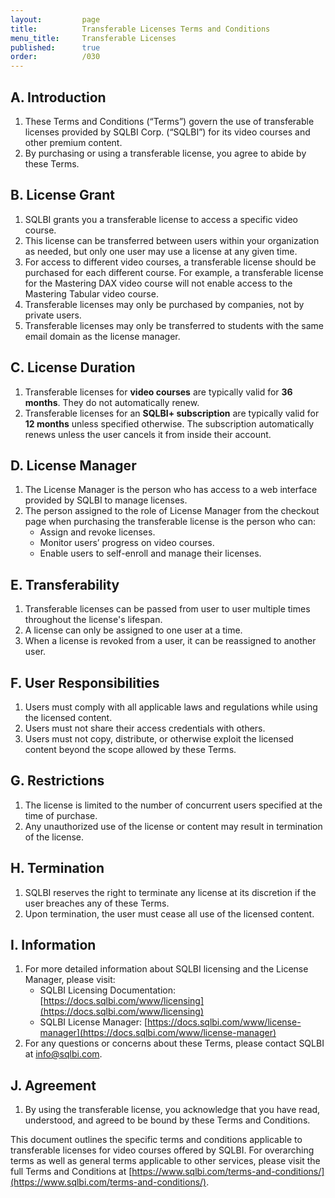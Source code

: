 ```yaml
---
layout:         page
title:          Transferable Licenses Terms and Conditions
menu_title:     Transferable Licenses
published:      true
order:          /030
---
```


## A. Introduction
1. These Terms and Conditions (“Terms”) govern the use of transferable licenses provided by SQLBI Corp. (“SQLBI”) for its video courses and other premium content.
2. By purchasing or using a transferable license, you agree to abide by these Terms.

## B. License Grant
1. SQLBI grants you a transferable license to access a specific video course.
2. This license can be transferred between users within your organization as needed, but only one user may use a license at any given time.
3. For access to different video courses, a transferable license should be purchased for each different course. For example, a transferable license for the Mastering DAX video course will not enable access to the Mastering Tabular video course.
4. Transferable licenses may only be purchased by companies, not by private users.
5. Transferable licenses may only be transferred to students with the same email domain as the license manager.

## C. License Duration
1. Transferable licenses for **video courses** are typically valid for **36 months**. They do not automatically renew.
2. Transferable licenses for an **SQLBI+ subscription** are typically valid for **12 months** unless specified otherwise. The subscription automatically renews unless the user cancels it from inside their account.

## D. License Manager
1. The License Manager is the person who has access to a web interface provided by SQLBI to manage licenses.
2. The person assigned to the role of License Manager from the checkout page when purchasing the transferable license is the person who can:
   - Assign and revoke licenses.
   - Monitor users’ progress on video courses.
   - Enable users to self-enroll and manage their licenses.

## E. Transferability
1. Transferable licenses can be passed from user to user multiple times throughout the license's lifespan.
2. A license can only be assigned to one user at a time.
3. When a license is revoked from a user, it can be reassigned to another user.

## F. User Responsibilities
1. Users must comply with all applicable laws and regulations while using the licensed content.
2. Users must not share their access credentials with others.
3. Users must not copy, distribute, or otherwise exploit the licensed content beyond the scope allowed by these Terms.

## G. Restrictions
1. The license is limited to the number of concurrent users specified at the time of purchase.
2. Any unauthorized use of the license or content may result in termination of the license.

## H. Termination
1. SQLBI reserves the right to terminate any license at its discretion if the user breaches any of these Terms.
2. Upon termination, the user must cease all use of the licensed content.

## I. Information
1. For more detailed information about SQLBI licensing and the License Manager, please visit:
   - SQLBI Licensing Documentation: [https://docs.sqlbi.com/www/licensing](https://docs.sqlbi.com/www/licensing)
   - SQLBI License Manager: [https://docs.sqlbi.com/www/license-manager](https://docs.sqlbi.com/www/license-manager)
2. For any questions or concerns about these Terms, please contact SQLBI at [info@sqlbi.com](mailto:info@sqlbi.com).

## J. Agreement
1. By using the transferable license, you acknowledge that you have read, understood, and agreed to be bound by these Terms and Conditions.

This document outlines the specific terms and conditions applicable to transferable licenses for video courses offered by SQLBI. For overarching terms as well as general terms applicable to other services, please visit the full Terms and Conditions at [https://www.sqlbi.com/terms-and-conditions/](https://www.sqlbi.com/terms-and-conditions/).
